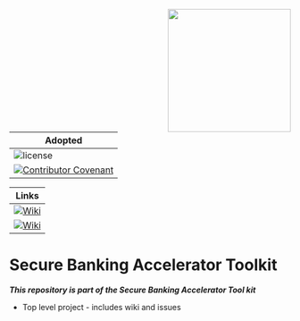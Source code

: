 [<img src="https://raw.githubusercontent.com/ForgeRock/forgerock-logo-dev/master/Logo-fr-dev.png" align="right" width="220px"/>](https://developer.forgerock.com/)

|Adopted|
|---|
|![license](https://img.shields.io/github/license/ACRA/acra.svg)|
|[![Contributor Covenant](https://img.shields.io/badge/Contributor%20Covenant-v2.0%20adopted-ff69b4.svg)](.github/CODE_OF_CONDUCT.md)|

|Links|
|---|
|[![Wiki](https://img.shields.io/badge/documents-blue?logo=Wikipedia)](https://github.com/SecureBankingAcceleratorToolkit/SecureBankingAcceleratorToolkit/wiki)|
|[![Wiki](https://img.shields.io/badge/issues-red?logo=RetroArch)](https://github.com/SecureBankingAcceleratorToolkit/SecureBankingAcceleratorToolkit/issues)|

# Secure Banking Accelerator Toolkit
**_This repository is part of the Secure Banking Accelerator Tool kit_**

- Top level project - includes wiki and issues 
